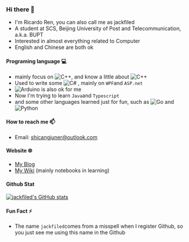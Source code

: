 ### Hi there 👋

- I'm Ricardo Ren, you can also call me as jackfiled
- A student at SCS, Beijing University of Post and Telecommunication, a.k.a. BUPT
- Interested in almost everything related to Computer
- English and Chinese are both ok

#### Programing language 💻

- mainly focus on ![C++](https://img.shields.io/badge/-C-333333?style=flat&logo=C), and know a little about ![C++](https://img.shields.io/badge/-C++-333333?style=flat&logo=C%2B%2B)
- Used to write some ![C#](https://img.shields.io/badge/-CSharp-333333?style=flat&logo=Csharp) , mainly on `WPF`and `ASP.net`
-  ![Arduino](https://img.shields.io/badge/-Arduino-333333?style=flat&logo=arduino) is also ok for me
- Now I'm trying to learn `Java`and `Typescript`
- and some other languages learned just for fun, such as ![Go](https://img.shields.io/badge/-Go-333333?style=flat&logo=Go) and ![Python](https://img.shields.io/badge/-Python-333333?style=flat&logo=Python)

#### How to reach me 📫

-  Email: [shicangjuner@outlook.com](mailto:shicangjuner@outlook.com)

#### Website 🌐

-  [My Blog](https://rrricardo.top/blog/)
- [My Wiki](https://rrricardo.top/wiki/) (mainly notebooks in learning)

#### Github Stat

 [![jackfiled's GitHub stats](https://github-readme-stats.vercel.app/api?username=jackfiled)](https://github.com/jackfiled)

#### Fun Fact ⚡

- The name `jackfiled`comes from a misspell when I register Github, so you just see me using this name in the Github




